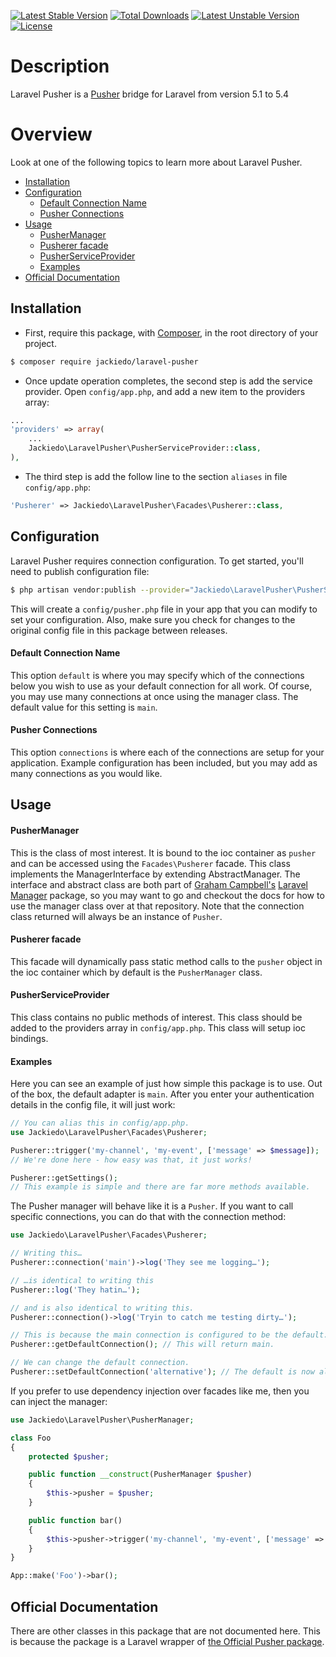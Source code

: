 [![Latest Stable Version](https://poser.pugx.org/jackiedo/laravel-pusher/v/stable)](https://packagist.org/packages/jackiedo/laravel-pusher)
[![Total Downloads](https://poser.pugx.org/jackiedo/laravel-pusher/downloads)](https://packagist.org/packages/jackiedo/laravel-pusher)
[![Latest Unstable Version](https://poser.pugx.org/jackiedo/laravel-pusher/v/unstable)](https://packagist.org/packages/jackiedo/laravel-pusher)
[![License](https://poser.pugx.org/jackiedo/laravel-pusher/license)](https://packagist.org/packages/jackiedo/laravel-pusher)

# Description

Laravel Pusher is a [Pusher](https://github.com/pusher/pusher-http-php) bridge for Laravel from version 5.1 to 5.4

# Overview
Look at one of the following topics to learn more about Laravel Pusher.

* [Installation](#installation)
* [Configuration](#configuration)
    - [Default Connection Name](#default-connection-name)
    - [Pusher Connections](#pusher-connections)
* [Usage](#usage)
    - [PusherManager](#pushermanager)
    - [Pusherer facade](#pusherer-facade)
    - [PusherServiceProvider](#pusherserviceprovider)
    - [Examples](#examples)
* [Official Documentation](#official-documentation)

## Installation

- First, require this package, with [Composer](https://getcomposer.org/), in the root directory of your project.

```bash
$ composer require jackiedo/laravel-pusher
```

- Once update operation completes, the second step is add the service provider. Open `config/app.php`, and add a new item to the providers array:

```php
...
'providers' => array(
    ...
    Jackiedo\LaravelPusher\PusherServiceProvider::class,
),
```

- The third step is add the follow line to the section `aliases` in file `config/app.php`:

```php
'Pusherer' => Jackiedo\LaravelPusher\Facades\Pusherer::class,
```

## Configuration

Laravel Pusher requires connection configuration. To get started, you'll need to publish configuration file:

```bash
$ php artisan vendor:publish --provider="Jackiedo\LaravelPusher\PusherServiceProvider" --tag="config"
```

This will create a `config/pusher.php` file in your app that you can modify to set your configuration. Also, make sure you check for changes to the original config file in this package between releases.

#### Default Connection Name

This option `default` is where you may specify which of the connections below you wish to use as your default connection for all work. Of course, you may use many connections at once using the manager class. The default value for this setting is `main`.

#### Pusher Connections

This option `connections` is where each of the connections are setup for your application. Example configuration has been included, but you may add as many connections as you would like.

## Usage

#### PusherManager

This is the class of most interest. It is bound to the ioc container as `pusher` and can be accessed using the `Facades\Pusherer` facade. This class implements the ManagerInterface by extending AbstractManager. The interface and abstract class are both part of [Graham Campbell's](https://github.com/GrahamCampbell) [Laravel Manager](https://github.com/GrahamCampbell/Laravel-Manager) package, so you may want to go and checkout the docs for how to use the manager class over at that repository. Note that the connection class returned will always be an instance of `Pusher`.

#### Pusherer facade

This facade will dynamically pass static method calls to the `pusher` object in the ioc container which by default is the `PusherManager` class.

#### PusherServiceProvider

This class contains no public methods of interest. This class should be added to the providers array in `config/app.php`. This class will setup ioc bindings.

#### Examples

Here you can see an example of just how simple this package is to use. Out of the box, the default adapter is `main`. After you enter your authentication details in the config file, it will just work:

```php
// You can alias this in config/app.php.
use Jackiedo\LaravelPusher\Facades\Pusherer;

Pusherer::trigger('my-channel', 'my-event', ['message' => $message]);
// We're done here - how easy was that, it just works!

Pusherer::getSettings();
// This example is simple and there are far more methods available.
```

The Pusher manager will behave like it is a `Pusher`. If you want to call specific connections, you can do that with the connection method:

```php
use Jackiedo\LaravelPusher\Facades\Pusherer;

// Writing this…
Pusherer::connection('main')->log('They see me logging…');

// …is identical to writing this
Pusherer::log('They hatin…');

// and is also identical to writing this.
Pusherer::connection()->log('Tryin to catch me testing dirty…');

// This is because the main connection is configured to be the default.
Pusherer::getDefaultConnection(); // This will return main.

// We can change the default connection.
Pusherer::setDefaultConnection('alternative'); // The default is now alternative.
```

If you prefer to use dependency injection over facades like me, then you can inject the manager:

```php
use Jackiedo\LaravelPusher\PusherManager;

class Foo
{
    protected $pusher;

    public function __construct(PusherManager $pusher)
    {
        $this->pusher = $pusher;
    }

    public function bar()
    {
        $this->pusher->trigger('my-channel', 'my-event', ['message' => $message]);
    }
}

App::make('Foo')->bar();
```

## Official Documentation

There are other classes in this package that are not documented here. This is because the package is a Laravel wrapper of [the Official Pusher package](https://github.com/pusher/pusher-php-server).
